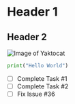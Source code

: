 # Header 1
## Header 2

![Image of Yaktocat](https://octodex.github.com/images/yaktocat.png)

```python
print("Hello World")
```
- [ ] Complete Task #1
- [ ] Complete Task #2
- [ ] Fix Issue #36
